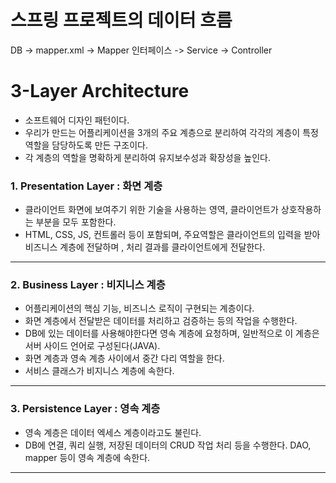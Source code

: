 # 스프링 프로젝트의 데이터 흐름
DB -> mapper.xml -> Mapper 인터페이스 -> Service -> Controller

# 3-Layer Architecture
- 소프트웨어 디자인 패턴이다.
- 우리가 만드는 어플리케이션을 3개의 주요 계층으로 분리하여 각각의 계층이 특정 역할을 담당하도록
만든 구조이다.
- 각 계층의 역할을 명확하게 분리하여 유지보수성과 확장성을 높인다.

### 1. Presentation Layer : 화면 계층
- 클라이언트 화면에 보여주기 위한 기술을 사용하는 영역, 클라이언트가 상호작용하는 부분을 모두 포함한다.
- HTML, CSS, JS, 컨트롤러 등이 포함되며, 주요역할은 클라이언트의 입력을 받아 비즈니스 계층에 전달하며
, 처리 결과를 클라이언트에게 전달한다.
--------------------------------------------------
### 2. Business Layer : 비지니스 계층
- 어플리케이션의 핵심 기능, 비즈니스 로직이 구현되는 계층이다.
- 화면 계층에서 전달받은 데이터를 처리하고 검증하는 등의 작업을 수행한다.
- DB에 있는 데이터를 사용해야한다면 영속 계층에 요청하며, 일반적으로 이 계층은
서버 사이드 언어로 구성된다(JAVA).
- 화면 계층과 영속 계층 사이에서 중간 다리 역할을 한다.
- 서비스 클래스가 비지니스 계층에 속한다.
--------------------------------------------------
### 3. Persistence Layer : 영속 계층
- 영속 계층은 데이터 엑세스 계층이라고도 불린다.
- DB에 연결, 쿼리 실행, 저장된 데이터의 CRUD 작업 처리 등을 수행한다.
DAO, mapper 등이 영속 계층에 속한다.


---











